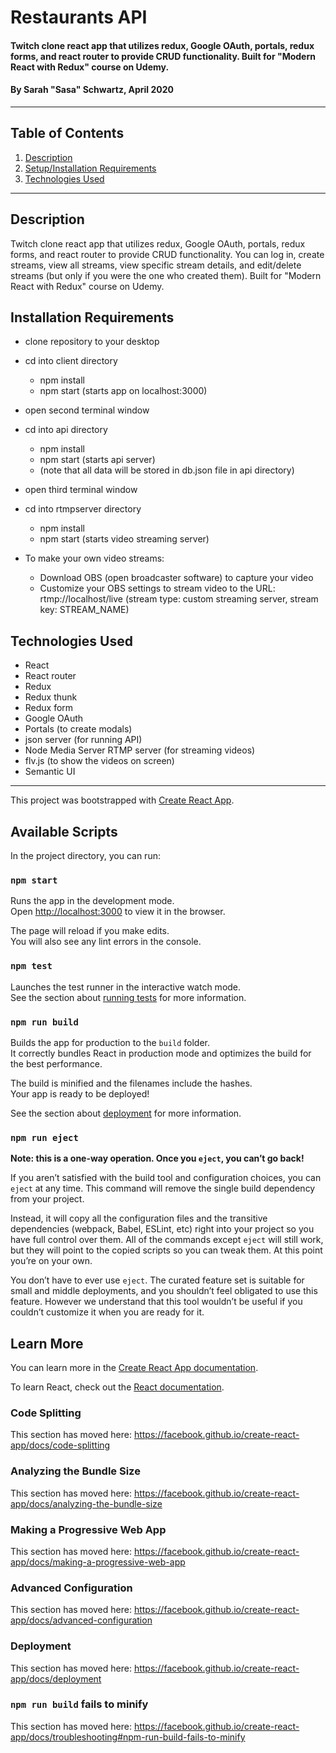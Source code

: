 # Restaurants API

#### Twitch clone react app that utilizes redux, Google OAuth, portals, redux forms, and react router to provide CRUD functionality. Built for "Modern React with Redux" course on Udemy.

#### By Sarah "Sasa" Schwartz, April 2020

---

## Table of Contents

1. [Description](#description)
2. [Setup/Installation Requirements](#installation-requirements)
3. [Technologies Used](#technologies-used)

---

## Description

Twitch clone react app that utilizes redux, Google OAuth, portals, redux forms, and react router to provide CRUD functionality. You can log in, create streams, view all streams, view specific stream details, and edit/delete streams (but only if you were the one who created them). Built for "Modern React with Redux" course on Udemy.

## Installation Requirements

- clone repository to your desktop
- cd into client directory

  - npm install
  - npm start (starts app on localhost:3000)

- open second terminal window
- cd into api directory

  - npm install
  - npm start (starts api server)
  - (note that all data will be stored in db.json file in api directory)

- open third terminal window
- cd into rtmpserver directory

  - npm install
  - npm start (starts video streaming server)

- To make your own video streams:

  - Download OBS (open broadcaster software) to capture your video
  - Customize your OBS settings to stream video to the URL: rtmp://localhost/live (stream type: custom streaming server, stream key: STREAM_NAME)

## Technologies Used

- React
- React router
- Redux
- Redux thunk
- Redux form
- Google OAuth
- Portals (to create modals)
- json server (for running API)
- Node Media Server RTMP server (for streaming videos)
- flv.js (to show the videos on screen)
- Semantic UI

---

This project was bootstrapped with [Create React App](https://github.com/facebook/create-react-app).

## Available Scripts

In the project directory, you can run:

### `npm start`

Runs the app in the development mode.<br />
Open [http://localhost:3000](http://localhost:3000) to view it in the browser.

The page will reload if you make edits.<br />
You will also see any lint errors in the console.

### `npm test`

Launches the test runner in the interactive watch mode.<br />
See the section about [running tests](https://facebook.github.io/create-react-app/docs/running-tests) for more information.

### `npm run build`

Builds the app for production to the `build` folder.<br />
It correctly bundles React in production mode and optimizes the build for the best performance.

The build is minified and the filenames include the hashes.<br />
Your app is ready to be deployed!

See the section about [deployment](https://facebook.github.io/create-react-app/docs/deployment) for more information.

### `npm run eject`

**Note: this is a one-way operation. Once you `eject`, you can’t go back!**

If you aren’t satisfied with the build tool and configuration choices, you can `eject` at any time. This command will remove the single build dependency from your project.

Instead, it will copy all the configuration files and the transitive dependencies (webpack, Babel, ESLint, etc) right into your project so you have full control over them. All of the commands except `eject` will still work, but they will point to the copied scripts so you can tweak them. At this point you’re on your own.

You don’t have to ever use `eject`. The curated feature set is suitable for small and middle deployments, and you shouldn’t feel obligated to use this feature. However we understand that this tool wouldn’t be useful if you couldn’t customize it when you are ready for it.

## Learn More

You can learn more in the [Create React App documentation](https://facebook.github.io/create-react-app/docs/getting-started).

To learn React, check out the [React documentation](https://reactjs.org/).

### Code Splitting

This section has moved here: https://facebook.github.io/create-react-app/docs/code-splitting

### Analyzing the Bundle Size

This section has moved here: https://facebook.github.io/create-react-app/docs/analyzing-the-bundle-size

### Making a Progressive Web App

This section has moved here: https://facebook.github.io/create-react-app/docs/making-a-progressive-web-app

### Advanced Configuration

This section has moved here: https://facebook.github.io/create-react-app/docs/advanced-configuration

### Deployment

This section has moved here: https://facebook.github.io/create-react-app/docs/deployment

### `npm run build` fails to minify

This section has moved here: https://facebook.github.io/create-react-app/docs/troubleshooting#npm-run-build-fails-to-minify
